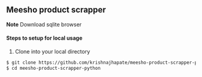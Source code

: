## Meesho product scrapper

**Note** Download sqlite browser

#### Steps to setup for local usage

1. Clone into your local directory 

```sh
$ git clone https://github.com/krishnajhapate/meesho-product-scrapper-python.git
$ cd meesho-product-scrapper-python
```


